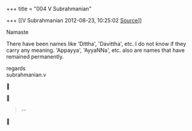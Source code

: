 +++
title = "004 V Subrahmanian"

+++
[[V Subrahmanian	2012-08-23, 10:25:02 [Source](https://groups.google.com/g/bvparishat/c/kDCbWEpNV6Y)]]



Namaste  
  
There have been names like 'Dittha', 'Davittha', etc. I do not know if they carry any meaning. 'Appayya', 'AyyaNNa', etc. also are names that have remained permanently.  
  
regards  
subrahmanian.v  
  





> --  



